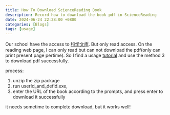 ```yaml
---
title: How To Download ScienceReading Book
description: Record how to download the book pdf in ScienceReading
date: 2024-06-24 22:28:00 +0800
categories: [Blogs]
tags: [usage]
---
```


Our school have the access to [科学文库](https://book.sciencereading.cn/). But only read access.
On the reading web page, I can only read but can not download the pdf(only can print present page pertime).
So I find a usage [tutorial](https://www.axutongxue.top/2022/09/blog-post_14.html) and use the method 3 to download pdf successfully.

process: 
1. unzip the zip package
2. run userId_and_defid.exe,
3. enter the URL of the book according to the prompts, and press enter to download it successfully

it needs sometime to complete download, but it works well!
